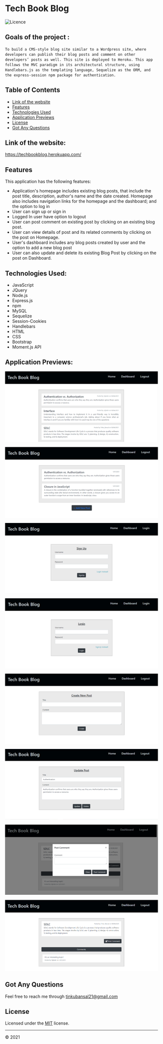 # Tech Book Blog

![Licence](https://img.shields.io/badge/Licence-MIT-green.png)

## Goals of the project :

`To build a CMS-style blog site similar to a Wordpress site, where developers can publish their blog posts and comment on other developers’ posts as well. This site is deployed to Heroku. This app follows the MVC paradigm in its architectural structure, using Handlebars.js as the templating language, Sequelize as the ORM, and the express-session npm package for authentication.`

## Table of Contents

- [Link of the website](#link-of-the-website)
- [Features](#features)
- [Technologies Used](#technologies-used)
- [Application Previews](#application-previews)
- [License](#license)
- [Got Any Questions](#got-any-questions)

## Link of the website:

https://techbookblog.herokuapp.com/

## Features

This application has the following features:

- Application's homepage includes existing blog posts, that include the post title, description, author's name and the date created. Homepage also includes navigation links for the homepage and the dashboard; and the option to log in
- User can sign up or sign in
- Logged In user have option to logout
- User can post comment on existing post by clicking on an existing blog post.
- User can view details of post and its related comments by clicking on the post on Homepage.
- User's dashboard includes any blog posts created by user and the option to add a new blog post
- User can also update and delete its existing Blog Post by clicking on the post on Dashboard.

## Technologies Used:

- JavaScript
- JQuery
- Node.js
- Express.js
- npm
- MySQL
- Sequelize
- Session-Cookies
- Handlebars
- HTML
- CSS
- Bootstrap
- Moment.js API

## Application Previews:

![Home Page](assets/images/homePage.png)

![Dashboard](assets/images/dashboard.png)

![SignUp](assets/images/signUp.png)

![Login](assets/images/login.png)

![Create New Post](assets/images/createNewPost.png)

![Update and delete Post](assets/images/updateAndDeletePost.png)

![Post Comment](assets/images/PostComment.png)

![View Comments](assets/images/ViewComments.png)

## Got Any Questions

Feel free to reach me through
tinkubansal21@gmail.com

## License

Licensed under the [MIT](https://github.com/tinkubansal95/tech-blog/blob/main/LICENSE) license.

---

© 2021
